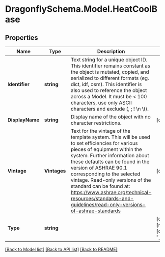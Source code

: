 
# DragonflySchema.Model.HeatCoolBase

## Properties

Name | Type | Description | Notes
------------ | ------------- | ------------- | -------------
**Identifier** | **string** | Text string for a unique object ID. This identifier remains constant as the object is mutated, copied, and serialized to different formats (eg. dict, idf, osm). This identifier is also used to reference the object across a Model. It must be &lt; 100 characters, use only ASCII characters and exclude (, ; ! \\n \\t). | 
**DisplayName** | **string** | Display name of the object with no character restrictions. | [optional] 
**Vintage** | **Vintages** | Text for the vintage of the template system. This will be used to set efficiencies for various pieces of equipment within the system. Further information about these defaults can be found in the version of ASHRAE 90.1 corresponding to the selected vintage. Read-only versions of the standard can be found at: https://www.ashrae.org/technical-resources/standards-and-guidelines/read-only-versions-of-ashrae-standards | [optional] 
**Type** | **string** |  | [optional] [readonly] [default to "_HeatCoolBase"]

[[Back to Model list]](../README.md#documentation-for-models)
[[Back to API list]](../README.md#documentation-for-api-endpoints)
[[Back to README]](../README.md)

